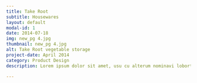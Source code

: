 ```yaml
---
title: Take Root
subtitle: Housewares
layout: default
modal-id: 1
date: 2014-07-18
img: new_pg 4.jpg
thumbnail: new_pg 4.jpg
alt: Take Root vegetable storage
project-date: April 2014
category: Product Design
description: Lorem ipsum dolor sit amet, usu cu alterum nominavi lobortis. At duo novum diceret. Tantas apeirian vix et, usu sanctus postulant inciderint ut, populo diceret necessitatibus in vim. Cu eum dicam feugiat noluisse.

---
```

